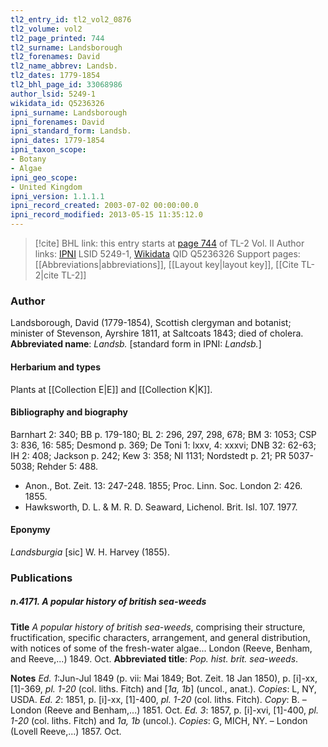 ```yaml
---
tl2_entry_id: tl2_vol2_0876
tl2_volume: vol2
tl2_page_printed: 744
tl2_surname: Landsborough
tl2_forenames: David
tl2_name_abbrev: Landsb.
tl2_dates: 1779-1854
tl2_bhl_page_id: 33068986
author_lsid: 5249-1
wikidata_id: Q5236326
ipni_surname: Landsborough
ipni_forenames: David
ipni_standard_form: Landsb.
ipni_dates: 1779-1854
ipni_taxon_scope: 
- Botany
- Algae
ipni_geo_scope: 
- United Kingdom
ipni_version: 1.1.1.1
ipni_record_created: 2003-07-02 00:00:00.0
ipni_record_modified: 2013-05-15 11:35:12.0
---
```


> [!cite] BHL link: this entry starts at [page 744](https://www.biodiversitylibrary.org/page/33068986) of TL-2 Vol. II
> Author links: [IPNI](https://www.ipni.org/a/5249-1) LSID 5249-1, [Wikidata](https://www.wikidata.org/wiki/Q5236326) QID Q5236326
> Support pages: [[Abbreviations|abbreviations]], [[Layout key|layout key]], [[Cite TL-2|cite TL-2]]

### Author

Landsborough, David (1779-1854), Scottish clergyman and botanist; minister of Stevenson, Ayrshire 1811, at Saltcoats 1843; died of cholera. 
**Abbreviated name**: *Landsb.* \[standard form in IPNI: *Landsb.*\]

#### Herbarium and types

Plants at [[Collection E|E]] and [[Collection K|K]].

#### Bibliography and biography

Barnhart 2: 340; BB p. 179-180; BL 2: 296, 297, 298, 678; BM 3: 1053; CSP 3: 836, 16: 585; Desmond p. 369; De Toni 1: lxxv, 4: xxxvi; DNB 32: 62-63; IH 2: 408; Jackson p. 242; Kew 3: 358; NI 1131; Nordstedt p. 21; PR 5037-5038; Rehder 5: 488.
- Anon., Bot. Zeit. 13: 247-248. 1855; Proc. Linn. Soc. London 2: 426. 1855.
- Hawksworth, D. L. & M. R. D. Seaward, Lichenol. Brit. Isl. 107. 1977.

#### Eponymy

*Landsburgia* \[sic\] W. H. Harvey (1855).

### Publications

##### n.4171. A popular history of british sea-weeds

**Title**
*A popular history of british sea-weeds*, comprising their structure, fructification, specific characters, arrangement, and general distribution, with notices of some of the fresh-water algae... London (Reeve, Benham, and Reeve,...) 1849. Oct.
**Abbreviated title**: *Pop. hist. brit. sea-weeds*.

**Notes**
*Ed. 1*:Jun-Jul 1849 (p. vii: Mai 1849; Bot. Zeit. 18 Jan 1850), p. \[i\]-xx, \[1\]-369, *pl. 1-20* (col. liths. Fitch) and \[*1a, 1b*\] (uncol., anat.). *Copies*: L, NY, USDA.
*Ed. 2*: 1851, p. \[i\]-xx, \[1\]-400, *pl. 1-20* (col. liths. Fitch). *Copy*: B. – London (Reeve and Benham,...) 1851. Oct.
*Ed. 3*: 1857, p. \[i\]-xvi, \[1\]-400, *pl. 1-20* (col. liths. Fitch) and *1a, 1b* (uncol.). *Copies*: G, MICH, NY. – London (Lovell Reeve,...) 1857. Oct.

